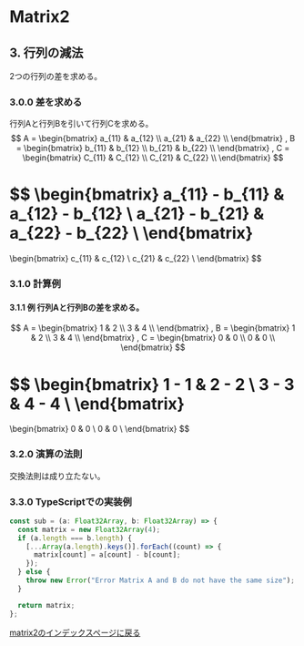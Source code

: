 # Matrix2

## 3. 行列の減法

2つの行列の差を求める。

### 3.0.0 差を求める

行列Aと行列Bを引いて行列Cを求める。
$$
A = 
\begin{bmatrix}
a_{11} & a_{12} \\
a_{21} & a_{22} \\
\end{bmatrix}
, 
B = 
\begin{bmatrix}
b_{11} & b_{12} \\
b_{21} & b_{22} \\
\end{bmatrix}
,
C = 
\begin{bmatrix}
C_{11} & C_{12} \\
C_{21} & C_{22} \\
\end{bmatrix}
$$

$$
\begin{bmatrix}
a_{11} - b_{11} & a_{12} - b_{12} \\
a_{21} - b_{21} & a_{22} -  b_{22} \\
\end{bmatrix}
=
\begin{bmatrix}
c_{11} & c_{12} \\
c_{21} & c_{22} \\
\end{bmatrix}
$$

### 3.1.0 計算例

#### 3.1.1 例 行列Aと行列Bの差を求める。

$$
A = 
\begin{bmatrix}
1 & 2 \\
3 & 4 \\
\end{bmatrix}
, 
B = 
\begin{bmatrix}
1 & 2 \\
3 & 4 \\
\end{bmatrix}
,
C = 
\begin{bmatrix}
0 & 0 \\
0 & 0 \\
\end{bmatrix}
$$

$$
\begin{bmatrix}
1 - 1 & 2 - 2 \\
3 - 3 & 4 - 4 \\
\end{bmatrix}
=
\begin{bmatrix}
0 & 0 \\
0 & 0 \\
\end{bmatrix}
$$

### 3.2.0  演算の法則

交換法則は成り立たない。

### 3.3.0 TypeScriptでの実装例

```typescript
const sub = (a: Float32Array, b: Float32Array) => {
  const matrix = new Float32Array(4);
  if (a.length === b.length) {
    [...Array(a.length).keys()].forEach((count) => {
      matrix[count] = a[count] - b[count];
    });
  } else {
    throw new Error("Error Matrix A and B do not have the same size");
  }

  return matrix;
};
```

[matrix2のインデックスページに戻る](matrix2.md)

